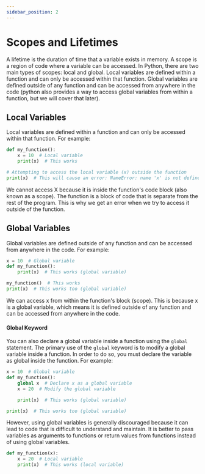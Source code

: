 ```yaml
---
sidebar_position: 2
---
```


# Scopes and Lifetimes

A lifetime is the duration of time that a variable exists in memory. A scope is a region of code where a variable can be accessed. In Python, there are two main types of scopes: local and global.
Local variables are defined within a function and can only be accessed within that function. Global variables are defined outside of any function and can be accessed from anywhere in the code (python also provides a way to access global variables from within a function, but we will cover that later). 

## Local Variables
Local variables are defined within a function and can only be accessed within that function. For example:

```python
def my_function():
    x = 10  # Local variable
    print(x)  # This works

# Attempting to access the local variable (x) outside the function
print(x)  # This will cause an error: NameError: name 'x' is not defined
```
<codapi-snippet sandbox="python" editor="basic" init-delay="500" > </codapi-snippet>

We cannot access X because it is inside the function's code block (also known as a scope). The function is a block of code that is separate from the rest of the program. This is why we get an error when we try to access it outside of the function.

## Global Variables
Global variables are defined outside of any function and can be accessed from anywhere in the code. For example:
```python
x = 10  # Global variable
def my_function():
    print(x)  # This works (global variable)

my_function()  # This works
print(x)  # This works too (global variable)
```
<codapi-snippet sandbox="python" editor="basic" init-delay="500" > </codapi-snippet>

We can access x from within the function's block (scope). This is because x is a global variable, which means it is defined outside of any function and can be accessed from anywhere in the code.

#### Global Keyword

You can also declare a global variable inside a function using the `global` statement. The primary use of the `global` keyword is to modify a global variable inside a function. In order to do so, you must declare the variable as global inside the function. For example:

```python
x = 10  # Global variable
def my_function():
    global x  # Declare x as a global variable
    x = 20  # Modify the global variable

    print(x)  # This works (global variable)

print(x)  # This works too (global variable)
```
<codapi-snippet sandbox="python" editor="basic" init-delay="500" > </codapi-snippet>

However, using global variables is generally discouraged because it can lead to code that is difficult to understand and maintain. It is better to pass variables as arguments to functions or return values from functions instead of using global variables.
```python
def my_function(x):
    x = 20  # Local variable
    print(x)  # This works (local variable)
```

